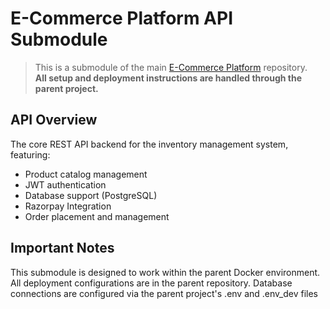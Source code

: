 # E-Commerce Platform API Submodule

> This is a submodule of the main [E-Commerce Platform](https://github.com/him4lik/deploy-ecom) repository.  
> **All setup and deployment instructions are handled through the parent project.**

## API Overview

The core REST API backend for the inventory management system, featuring:

- Product catalog management
- JWT authentication
- Database support (PostgreSQL)
- Razorpay Integration
- Order placement and management

## Important Notes

This submodule is designed to work within the parent Docker environment.
All deployment configurations are in the parent repository.
Database connections are configured via the parent project's .env and .env_dev files
